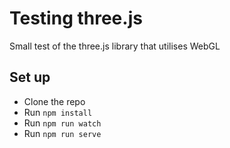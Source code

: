 # Testing three.js
Small test of the three.js library that utilises WebGL

## Set up
* Clone the repo
* Run `npm install`
* Run `npm run watch`
* Run `npm run serve`